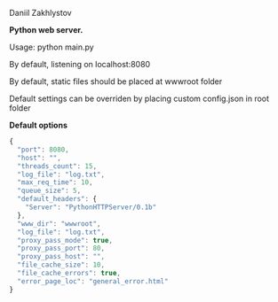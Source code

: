 Daniil Zakhlystov

**Python web server.**

Usage: python main.py


By default, listening on localhost:8080 

By default, static files should be placed at wwwroot folder

Default settings can be overriden by placing custom config.json in root folder


**Default options**
```javascript
{
  "port": 8080,
  "host": "",
  "threads_count": 15,
  "log_file": "log.txt",
  "max_req_time": 10,
  "queue_size": 5,
  "default_headers": {
    "Server": "PythonHTTPServer/0.1b"
  },
  "www_dir": "wwwroot",
  "log_file": "log.txt",
  "proxy_pass_mode": true,
  "proxy_pass_port": 80,
  "proxy_pass_host": "",
  "file_cache_size": 10,
  "file_cache_errors": true,
  "error_page_loc": "general_error.html"
}
```